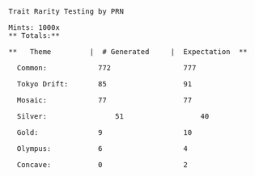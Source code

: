 <pre>
Trait Rarity Testing by PRN

Mints: 1000x
** Totals:**

**   Theme         |  # Generated     |  Expectation  **

  Common:          	 772                 777
	
  Tokyo Drift:    	 85                  91
	
  Mosaic:          	 77                  77
	
  Silver:                51                  40
	
  Gold:            	 9                   10
	
  Olympus:        	 6                   4
	
  Concave:         	 0                   2

</pre>
